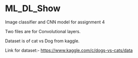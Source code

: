 # ML_DL_Show
Image classifier and CNN model for assignment 4

Two files are for Convolutional layers.

Dataset is of cat vs Dog from kaggle.

Link for dataset:- https://www.kaggle.com/c/dogs-vs-cats/data
